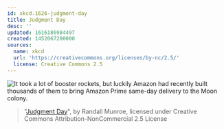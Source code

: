 ```yaml
---
id: xkcd.1626-judgment-day
title: Judgment Day
desc: ''
updated: 1616186984497
created: 1452067200000
sources:
  name: xkcd
  url: 'https://creativecommons.org/licenses/by-nc/2.5/'
  license: Creative Commons 2.5
---
```

![It took a lot of booster rockets, but luckily Amazon had recently built thousands of them to bring Amazon Prime same-day delivery to the Moon colony.](https://imgs.xkcd.com/comics/judgment_day.png)
> "[Judgment Day](https://xkcd.com/1626/)", by Randall Munroe, licensed under Creative Commons Attribution-NonCommercial 2.5 License
